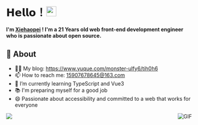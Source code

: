 
# 𝗛𝗲𝗹𝗹𝗼！<img src="https://user-images.githubusercontent.com/5679180/79618120-0daffb80-80be-11ea-819e-d2b0fa904d07.gif" width="27px"> 

**I'm [Xiehaopei](https://github.com/xiehaopei) ! I'm a 21 Years old web front-end development engineer who is passionate about open source.**


## 🧐 About

- 👨‍💻 My blog: https://www.yuque.com/monster-ulfy6/tih0h6
- 📫 How to reach me: 15907678645@163.com
- 🌱 I’m currently learning TypeScript and Vue3
- 📚 I'm preparing myself for a good job
- 😄 Passionate about accessibility and committed to a web that works for everyone
<img align="right" alt="GIF" src="https://raw.githubusercontent.com/haoruilee/haoruilee/master/pic/pusheencode.gif" />
<a href="https://github.com/xiehaopei">
  <img align="center" src="https://github-readme-stats.vercel.app/api/top-langs/?username=xiehaopei&layout=compact" />
</a>
